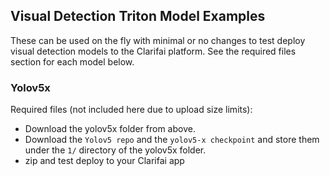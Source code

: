 ## Visual Detection Triton Model Examples

These can be used on the fly with minimal or no changes to test deploy visual detection models to the Clarifai platform. See the required files section for each model below.

### Yolov5x

Required files (not included here due to upload size limits):

* Download the yolov5x folder from above.
* Download the `Yolov5 repo` and the `yolov5-x checkpoint` and store them under the `1/` directory of the yolov5x folder.
* zip and test deploy to your Clarifai app
